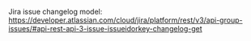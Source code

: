 Jira issue changelog model: https://developer.atlassian.com/cloud/jira/platform/rest/v3/api-group-issues/#api-rest-api-3-issue-issueidorkey-changelog-get


